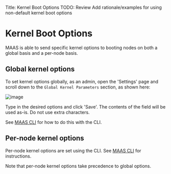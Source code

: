 Title: Kernel Boot Options
TODO: Review
      Add rationale/examples for using non-default kernel boot options


# Kernel Boot Options

MAAS is able to send specific kernel options to booting nodes on both a global
basis and a per-node basis.


## Global kernel options

To set kernel options globally, as an admin, open the 'Settings' page and
scroll down to the `Global Kernel Parameters` section, as shown here:

![image](../../media/global_kernel_opts.png)

Type in the desired options and click 'Save'. The contents of the field will be
used as-is. Do not use extra characters.

See [MAAS CLI](manage-cli-advanced.md#set-the-default-kernel-boot-options)
for how to do this with the CLI.


## Per-node kernel options

Per-node kernel options are set using the CLI. See
[MAAS CLI](manage-cli-advanced.md#specify-kernel-boot-options-for-a-machine) for
instructions.

Note that per-node kernel options take precedence to global options.
